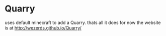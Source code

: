 # Quarry
uses default minecraft to add a Quarry.
thats all it does for now
the website is at http://wezerds.github.io/Quarry/
